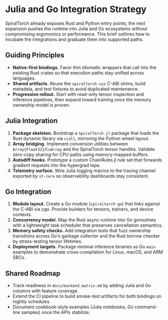 # Julia and Go Integration Strategy

SpiralTorch already exposes Rust and Python entry points; the next expansion pushes the runtime into Julia and Go ecosystems without
compromising ergonomics or performance. This brief outlines how to incubate the integrations and graduate them into supported
paths.

## Guiding Principles
- **Native-first bindings.** Favor thin idiomatic wrappers that call into the existing Rust crates so that execution paths stay
  unified across languages.
- **Shared artifacts.** Reuse the `spiraltorch-sys` C-ABI shims, build metadata, and test fixtures to avoid duplicated
  maintenance.
- **Progressive rollout.** Start with read-only tensor inspection and inference pipelines, then expand toward training once the
  memory ownership model is proven.

## Julia Integration
1. **Package skeleton.** Bootstrap a `SpiralTorch.jl` package that loads the Rust dynamic library via `ccall`, mirroring the
   Python wheel layout.
2. **Array bridging.** Implement conversion utilities between `Array{Float32}`/`CuArray` and the SpiralTorch tensor handles.
   Validate zero-copy sharing for CPU paths using memory-mapped buffers.
3. **Autodiff hooks.** Prototype a custom ChainRules.jl rule set that forwards gradient requests into the hypergrad tape.
4. **Telemetry surface.** Wire Julia logging macros to the tracing channel exported by `st-core` so observability dashboards stay
   consistent.

## Go Integration
1. **Module layout.** Create a Go module (`spiraltorch-go`) that links against the C-ABI via cgo. Provide builders for tensors,
   trainers, and device contexts.
2. **Concurrency model.** Map the Rust async runtime into Go goroutines with a lightweight task scheduler that preserves
   cancellation semantics.
3. **Memory safety checks.** Add integration tests that fuzz ownership transitions across Go's garbage collector and the Rust
   borrow checker by stress-testing tensor lifetimes.
4. **Deployment targets.** Package minimal inference binaries as Go `main` examples to demonstrate cross-compilation for Linux,
   macOS, and ARM SBCs.

## Shared Roadmap
- Track readiness in `docs/backend_matrix.md` by adding Julia and Go columns with feature coverage.
- Extend the CI pipeline to build smoke-test artifacts for both bindings on nightly schedules.
- Document cookbook-style examples (Julia notebooks, Go command-line samples) once the APIs stabilize.

